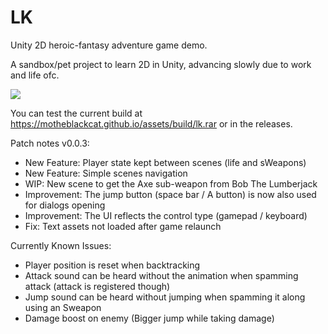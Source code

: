 # LK

Unity 2D heroic-fantasy adventure game demo.

A sandbox/pet project to learn 2D in Unity, advancing slowly due to work and life ofc.

<img src="https://motheblackcat.github.io/assets/img/game.gif">

You can test the current build at https://motheblackcat.github.io/assets/build/lk.rar or in the releases.

Patch notes v0.0.3:

- New Feature: Player state kept between scenes (life and sWeapons)
- New Feature: Simple scenes navigation
- WIP: New scene to get the Axe sub-weapon from Bob The Lumberjack
- Improvement: The jump button (space bar / A button) is now also used for dialogs opening
- Improvement: The UI reflects the control type (gamepad / keyboard)
- Fix: Text assets not loaded after game relaunch

Currently Known Issues:

- Player position is reset when backtracking
- Attack sound can be heard without the animation when spamming attack (attack is registered though)
- Jump sound can be heard without jumping when spamming it along using an Sweapon
- Damage boost on enemy (Bigger jump while taking damage)
